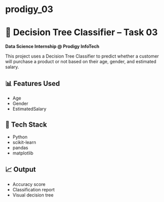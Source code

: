 # prodigy_03
# 🌳 Decision Tree Classifier – Task 03

**Data Science Internship @ Prodigy InfoTech**

This project uses a Decision Tree Classifier to predict whether a customer will purchase a product or not based on their age, gender, and estimated salary.

## 📊 Features Used

- Age
- Gender
- EstimatedSalary

## 🧰 Tech Stack

- Python
- scikit-learn
- pandas
- matplotlib

## 📈 Output

- Accuracy score
- Classification report
- Visual decision tree

